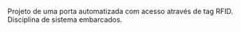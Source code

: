 Projeto de uma porta automatizada com acesso através de tag RFID. Disciplina de sistema embarcados.
